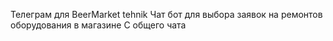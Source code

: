 Телеграм для BeerMarket tehnik
Чат бот для выбора заявок на ремонтов оборудования в магазине 
С общего чата 

